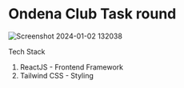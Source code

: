 # Ondena Club Task round
![Screenshot 2024-01-02 132038](https://github.com/Leonardo1903/Omdena-Web/assets/113446491/73dfcebe-4476-4398-9f97-b4f12e6ea07a)

Tech Stack
1. ReactJS - Frontend Framework
2. Tailwind CSS - Styling
